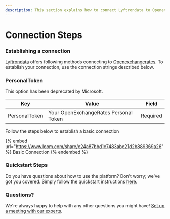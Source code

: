 ```yaml
---
description: This section explains how to connect Lyftrondata to Openexchangerates.
---
```


# Connection Steps

### Establishing a connection

[Lyftrondata](https://www.lyftrondata.com) offers following methods connecting to [Openexchangerates](https://www.lyftrondata.com/integration/commerce-analytics/openexchange-rate/). To establish your connection, use the connection strings described below.

### PersonalToken

This option has been deprecated by Microsoft.

| Key           | Value                                 | Field    |
| ------------- | ------------------------------------- | -------- |
| PersonalToken | Your OpenExchangeRates Personal Token | Required |

Follow the steps below to establish a basic connection

{% embed url="https://www.loom.com/share/c24a87bbd1c7483abe21d2b889369a26" %}
Basic Connection
{% endembed %}

### Quickstart Steps

Do you have questions about how to use the platform? Don't worry; we've got you covered. Simply follow the quickstart instructions [here](broken-reference).

### Questions? <a href="#questions" id="questions"></a>

We're always happy to help with any other questions you might have! [Set up a meeting with our experts](https://www.lyftrondata.com/book-a-meeting/).
